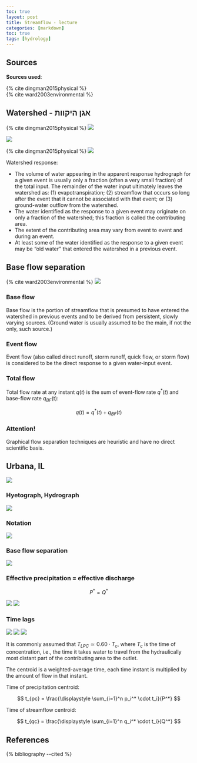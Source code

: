 ```yaml
---
toc: true
layout: post
title: Streamflow - lecture
categories: [markdown]
toc: true
tags: [hydrology]
---
```


## Sources

**Sources used**:

{% cite dingman2015physical %}  
{% cite ward2003environmental %}

## Watershed - אגן היקוות

{% cite dingman2015physical %}
![](/website/archive/hydrology/hydrology_figures/dingman-figure10.3.png)

![](/website/archive/hydrology/hydrology_figures/watershed-boundaries.jpg)

{% cite dingman2015physical %}
![](/website/archive/hydrology/hydrology_figures/dingman-figure10.5.png)

Watershed response:
* The volume of water appearing in the apparent response hydrograph for a given event is usually only a fraction (often a very small fraction) of the total input. The remainder of the water input ultimately leaves the watershed as: (1) evapotranspiration; (2) streamflow that occurs so long after the event that it cannot be associated with that event; or (3) ground-water outflow from the watershed.
* The water identified as the response to a given event may originate on only a fraction of the watershed; this fraction is called the contributing area.
* The extent of the contributing area may vary from event to event and during an event.
* At least some of the water identified as the response to a given event may be “old water” that entered the watershed in a previous event.

## Base flow separation

{% cite ward2003environmental %}
![](/website/archive/hydrology/hydrology_figures/ward-figure5.11.png)

### Base flow
Base flow is the portion of streamflow that is presumed to have entered the watershed in previous events and to be derived from persistent, slowly varying sources. (Ground water is usually assumed to be the main, if not the only, such source.)
### Event flow
Event flow (also called direct runoff, storm runoff, quick flow, or storm flow) is considered to be the direct response to a given water-input event.

### Total flow

Total flow rate at any instant $q(t)$ is the sum of event-flow rate $q^*(t)$ and base-flow rate $q_{BF}$(t):

$$
q(t) = q^*(t) + q_{BF}(t)
$$

### Attention!
Graphical flow separation techniques are heuristic
and have no direct scientific basis.

## Urbana, IL

![](/website/archive/hydrology/hydrology_figures/urbana-IL-map.png)

### Hyetograph, Hydrograph
![](/website/archive/hydrology/hydrology_figures/urbana_pq.png)

### Notation
![](/website/archive/hydrology/hydrology_figures/dingman-box10.1.png)

### Base flow separation
![](/website/archive/hydrology/hydrology_figures/urbana_q_qstar.png)

### Effective precipitation = effective discharge

$$
P^* = Q^*
$$

![](/website/archive/hydrology/hydrology_figures/urbana_pstar_qstar.png)
![](/website/archive/hydrology/hydrology_figures/dingman-figure10.49.png)

### Time lags
![](/website/archive/hydrology/hydrology_figures/dingman-figure10.12.png)
![](/website/archive/hydrology/hydrology_figures/dingman-table10.2.png)
![](/website/archive/hydrology/hydrology_figures/urbana_lags.png)

It is commonly assumed that $T_{LPC} \simeq 0.60 \cdot T_c$, where $T_c$ is the time of concentration, i.e., the time it takes water to travel from the hydraulically most distant part of the contributing area to the outlet.

<!-- ### response time and centroid lag

Dingman, page 474

Watershed Size: Larger watersheds have larger T*, other things equal. Analyses of large floods by Holtan and Overton (1963) indicated that T* is strongly related to drainage area; however, the relationship varies from region to region, presumably largely because of differences in watershed geology, soils, and topography.
Soils and Geology: Water moves fastest toward streams as overland flow and slowest as subsurface flow (as discussed more fully later in this chapter). Thus watersheds with low surface hydraulic conductivities (e.g., clay soils), where less infiltration and more overland flow occur, should have smaller T* than those with higher conductivities (e.g., sandy soils). If flow paths are predominantly in the subsurface, watersheds with higher hydraulic conductivities will have smaller values of T*.
Slope: Steeper slopes should be associated with faster surface and subsurface water movement and hence smaller T*.
Land Use: In general, watersheds with heavy vegetation, especially forests, have permeable surface soils that allow rapid infiltration and subsurface flow to streams, resulting in larger T*. In contrast, sparsely vegetated watersheds tend to have lower T* because their lower surface permeability makes
Figure 10.16 Response, q*, of linear watershed with T*=5hrto1unitofinput, P*, in 1 hr. Input rate
p* = 1 unit/hr.
overland flow more common. Watersheds with intensive urbanization (more impermeable areas and storm sewers) generally have faster water movement and smaller T*.
Watershed Wetness: As seen in section 10.2.3.2, the wetness of the watershed at the time of a rainfall event (antecedent condition) usually has a significant influence on the connectivity of surface and subsurface flow paths and the extent of the contributing area, so that a given watershed will have a smaller T* when wet than when drier. The physical relations underlying this are discussed in section 10.4.
In the linear-watershed model the centroid lag, TLC, is equal to T*, regardless of the timing of inputs. Thus if the timing and amounts of effective water input and output can be determined, average TLC would appear to be the best estimate of the characteristic response time for a given watershed.

-->

The centroid is a weighted-average time, each time instant is multiplied by the amount of flow in that instant.

Time of precipitation centroid:

$$
t_{pc} = \frac{\displaystyle \sum_{i=1}^n p_i^* \cdot t_i}{P^*}
$$

Time of streamflow centroid:

$$
t_{qc} = \frac{\displaystyle \sum_{i=1}^n q_i^* \cdot t_i}{Q^*}
$$

## References

{% bibliography --cited %}